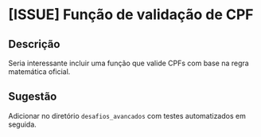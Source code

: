 # [ISSUE] Função de validação de CPF

## Descrição
Seria interessante incluir uma função que valide CPFs com base na regra matemática oficial.

## Sugestão
Adicionar no diretório `desafios_avancados` com testes automatizados em seguida.
